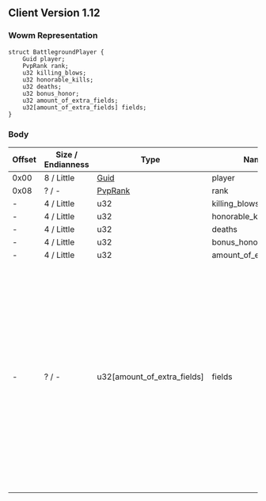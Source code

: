 ## Client Version 1.12

### Wowm Representation
```rust,ignore
struct BattlegroundPlayer {
    Guid player;
    PvpRank rank;
    u32 killing_blows;
    u32 honorable_kills;
    u32 deaths;
    u32 bonus_honor;
    u32 amount_of_extra_fields;
    u32[amount_of_extra_fields] fields;
}
```
### Body
| Offset | Size / Endianness | Type | Name | Description | Comment |
| ------ | ----------------- | ---- | ---- | ----------- | ------- |
| 0x00 | 8 / Little | [Guid](../spec/packed-guid.md) | player |  |  |
| 0x08 | ? / - | [PvpRank](pvprank.md) | rank |  |  |
| - | 4 / Little | u32 | killing_blows |  |  |
| - | 4 / Little | u32 | honorable_kills |  |  |
| - | 4 / Little | u32 | deaths |  |  |
| - | 4 / Little | u32 | bonus_honor |  |  |
| - | 4 / Little | u32 | amount_of_extra_fields |  |  |
| - | ? / - | u32[amount_of_extra_fields] | fields |  | This depends on the BG in question. AV expects 7: Graveyards Assaulted, Graveyards Defended, Towers Assaulted, Towers Defended, Secondary Objectives, LieutenantCount, SecondaryNpc<br/>WSG expects 2: Flag captures and flag returns<br/>AB expects 2: Bases assaulted and bases defended |

